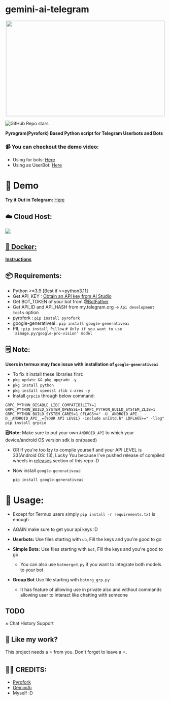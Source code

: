 # gemini-ai-telegram
<p align=center>
<img src="https://github.com/AbhiTheModder/gemini-ai-telegram/assets/85984486/710e32e6-3751-4cc9-b846-f17367076962" width=500 height=300>

![GitHub Repo stars](https://img.shields.io/github/stars/AbhiTheModder/gemini-ai-telegram)

   **Pyrogram(Pyrofork) Based Python script for Telegram Userbots and Bots**
</p>

### 📹 You can checkout the demo video:
- Using for bots: [Here](https://x.com/Qbtaumai/status/1736681149047726176?s=20)
- Using as UserBot: [Here](https://x.com/Qbtaumai/status/1736681423703351629?s=20)

# 🚀 Demo
**Try it Out in Telegram:** [Here](https://t.me/gemini_testbot)

## ☁️ Cloud Host:

<a href="https://app.koyeb.com/deploy?type=git&repository=github.com/AbhiTheModder/gemini-ai-telegram&branch=main&name=gemini"><img src="https://www.koyeb.com/static/images/deploy/button.svg">

## 🐋 Docker:
**[Instructions](docker.md)**

## 📦 Requirements:
- Python >=3.9 [Best if >=python3.11]
- Get API_KEY : [Obtain an API key from AI Studio](https://makersuite.google.com/app/apikey)
- Get BOT_TOKEN of your bot from [@BotFather](https://t.me/botfather)
- Get API_ID and API_HASH from my.telegram.org -> `Api development tools` option
- pyrofork : `pip install pyrofork`
- google-generativeai : `pip install google-generativeai`
- PIL : `pip install Pillow` `# Only if you want to use 'aimage.py/google-pro-vision' model`

## 🗒️ Note:
 **Users in termux may face issue with installation of `google-generativeai`**
- To fix it install  these libraries first:
- `pkg update && pkg upgrade -y`
- `pkg install python`
- `pkg install openssl zlib c-ares -y`
- Install `grpcio` through below command:
 ```
GRPC_PYTHON_DISABLE_LIBC_COMPATIBILITY=1 GRPC_PYTHON_BUILD_SYSTEM_OPENSSL=1 GRPC_PYTHON_BUILD_SYSTEM_ZLIB=1 GRPC_PYTHON_BUILD_SYSTEM_CARES=1 CFLAGS+=" -U__ANDROID_API__ -D__ANDROID_API__={YOUR API LEVEL} -include unistd.h" LDFLAGS+=" -llog" pip install grpcio
```
**🗒️Note:** Make sure to put your own `ANDROID_API` to which your device/android OS version sdk is on(based)
- OR If you're too lzy to compile yourself and your API LEVEL is 33(Android OS: 13), Lucky You because I've pushed release of compiled wheels in [releases](https://github.com/AbhiTheModder/gemini-ai-telegram/releases/) section of this repo :D

- Now install `google-generativeai`:
  ```
  pip install google-generativeai
  ```

# 🏃 Usage:
- Except for Termux users simply `pip install -r requirements.txt` is enough
- AGAIN make sure to get your api keys :D
- **Userbots:**
  Use files starting with `ub`, Fill the keys and you're good to go
- **Simple Bots:**
  Use files starting with `bot`, Fill the keys and you're good to go

  - You can also use `botmerged.py` if you want to integrate both models to your bot
- **Group Bot**
  Use file starting with `botmrg_grp.py`
  - It has feature of allowing use in private also and without commands allowing user to interact like chatting with someone

## TODO
× Chat History Support

## 💖 Like my work?
This project needs a ⭐ from you. Don't forget to leave a ⭐.    

## 👨‍💻 CREDITS:
- [Pyrofork](https://github.com/Mayuri-Chan/pyrofork/)
- [GeminiAi](https://blog.google/technology/ai/google-gemini-ai/)
- Myself :D
